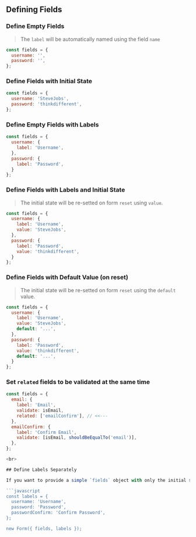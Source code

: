 ## Defining Fields


### Define Empty Fields

> The `label` will be automatically named using the field `name`

```javascript
const fields = {
  username: '',
  password: '',
};
```

### Define Fields with Initial State

```javascript
const fields = {
  username: 'SteveJobs',
  password: 'thinkdifferent',
};
```

### Define Empty Fields with Labels

```javascript
const fields = {
  username: {
    label: 'Username',
  },
  password: {
    label: 'Password',
  }
};
```

### Define Fields with Labels and Initial State

> The initial state will be re-setted on form `reset` using `value`.

```javascript
const fields = {
  username: {
    label: 'Username',
    value: 'SteveJobs',
  },
  password: {
    label: 'Password',
    value: 'thinkdifferent',
  }
};
```

### Define Fields with Default Value (on reset)

> The initial state will be re-setted on form `reset` using the `default` value.

```javascript
const fields = {
  username: {
    label: 'Username',
    value: 'SteveJobs',
    default: '...',
  },
  password: {
    label: 'Password',
    value: 'thinkdifferent',
    default: '...',
  }
};
```

### Set `related` fields to be validated at the same time

```javascript
const fields = {
  email: {
    label: 'Email',
    validate: isEmail,
    related: ['emailConfirm'], // <<---
  },
  emailConfirm: {
    label: 'Confirm Email',
    validate: [isEmail, shouldBeEqualTo('email')],
  },
};

<br>

## Define Labels Separately

If you want to provide a simple `fields` object with only the initial state (for example by directly passing an object of a DB query), you can set the Labels for each fields separately creating a `labels` object and passing it to the form costructor:

```javascript
const labels = {
  username: 'Username',
  password: 'Password',
  passwordConfirm: 'Confirm Password',
};

new Form({ fields, labels });
```
